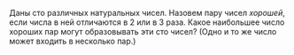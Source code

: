 Даны сто различных натуральных чисел. Назовем пару чисел <i>хорошей</i>, если числа в ней отличаются в 2 или в 3 раза. Какое наибольшее число хороших пар могут образовывать эти сто чисел? (Одно и то же число может входить в несколько пар.)